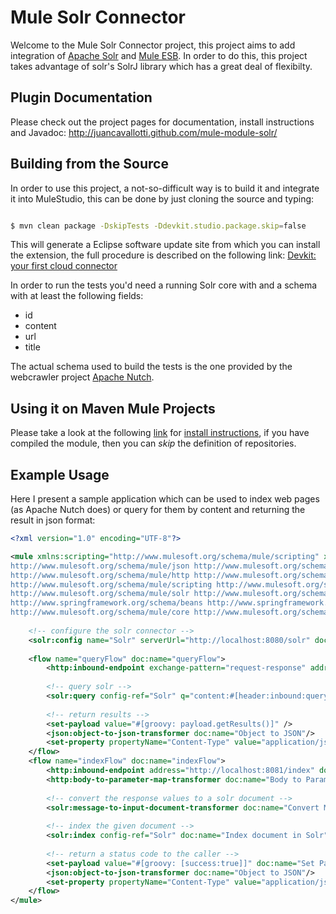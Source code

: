 Mule Solr Connector
===================

Welcome to the Mule Solr Connector project, this project aims to add integration of [Apache Solr](http://lucene.apache.org/solr/) and [Mule ESB](http://www.mulesoft.org). In order to do this, this project takes advantage of solr's SolrJ library which has a great deal of flexibilty.

Plugin Documentation
--------------------

Please check out the project pages for documentation, install instructions and Javadoc: http://juancavallotti.github.com/mule-module-solr/

Building from the Source
------------------------

In order to use this project, a not-so-difficult way is to build it and integrate it into MuleStudio, this can be done by just cloning the source and typing:

```bash

$ mvn clean package -DskipTests -Ddevkit.studio.package.skip=false

```

This will generate a Eclipse software update site from which you can install the extension, the full procedure is described on the following link:
[Devkit: your first cloud connector](http://www.mulesoft.org/documentation/display/current/Your+First+Cloud+Connector)

In order to run the tests you'd need a running Solr core with and a schema with at least the following fields:

  - id
  - content
  - url
  - title

The actual schema used to build the tests is the one provided by the webcrawler project [Apache Nutch](http://nutch.apache.org/).

Using it on Maven Mule Projects
-------------------------------

Please take a look at the following [link](http://juancavallotti.github.com/mule-module-solr/guide/install.html) for [install instructions](http://juancavallotti.github.com/mule-module-solr/guide/install.html), if you have compiled the module, then you can *skip* the definition of repositories.


Example Usage
-------------

Here I present a sample application which can be used to index web pages (as Apache Nutch does) or query for them by content and returning the result in json format:

```xml
<?xml version="1.0" encoding="UTF-8"?>

<mule xmlns:scripting="http://www.mulesoft.org/schema/mule/scripting" xmlns:json="http://www.mulesoft.org/schema/mule/json" xmlns:http="http://www.mulesoft.org/schema/mule/http" xmlns:solr="http://www.mulesoft.org/schema/mule/solr" xmlns="http://www.mulesoft.org/schema/mule/core" xmlns:doc="http://www.mulesoft.org/schema/mule/documentation" xmlns:spring="http://www.springframework.org/schema/beans" version="CE-3.3.1" xmlns:xsi="http://www.w3.org/2001/XMLSchema-instance" xsi:schemaLocation="
http://www.mulesoft.org/schema/mule/json http://www.mulesoft.org/schema/mule/json/current/mule-json.xsd 
http://www.mulesoft.org/schema/mule/http http://www.mulesoft.org/schema/mule/http/current/mule-http.xsd 
http://www.mulesoft.org/schema/mule/scripting http://www.mulesoft.org/schema/mule/scripting/current/mule-scripting.xsd 
http://www.mulesoft.org/schema/mule/solr http://www.mulesoft.org/schema/mule/solr/1.0.0/mule-solr.xsd 
http://www.springframework.org/schema/beans http://www.springframework.org/schema/beans/spring-beans-current.xsd 
http://www.mulesoft.org/schema/mule/core http://www.mulesoft.org/schema/mule/core/current/mule.xsd ">
    
    <!-- configure the solr connector -->
    <solr:config name="Solr" serverUrl="http://localhost:8080/solr" doc:name="Solr"/>
    
    <flow name="queryFlow" doc:name="queryFlow">
        <http:inbound-endpoint exchange-pattern="request-response" address="http://localhost:8081/search" doc:name="HTTP"/>
        
        <!-- query solr -->
        <solr:query config-ref="Solr" q="content:#[header:inbound:query]" doc:name="Solr" highlightField="content"/>
		
        <!-- return results -->
		<set-payload value="#[groovy: payload.getResults()]" />
        <json:object-to-json-transformer doc:name="Object to JSON"/>
        <set-property propertyName="Content-Type" value="application/json" doc:name="Property" />
    </flow>
    <flow name="indexFlow" doc:name="indexFlow">
    	<http:inbound-endpoint address="http://localhost:8081/index" doc:name="HTTP" exchange-pattern="request-response"/>
    	<http:body-to-parameter-map-transformer doc:name="Body to Parameter Map"/>
    	
    	<!-- convert the response values to a solr document -->
    	<solr:message-to-input-document-transformer doc:name="Convert Map to InputDocument"/>
    	
    	<!-- index the given document -->
    	<solr:index config-ref="Solr" doc:name="Index document in Solr"/>
    	
    	<!-- return a status code to the caller -->
    	<set-payload value="#[groovy: [success:true]]" doc:name="Set Payload"/>
    	<json:object-to-json-transformer doc:name="Object to JSON"/>
    	<set-property propertyName="Content-Type" value="application/json" doc:name="Property" />
    </flow>
</mule>
```
